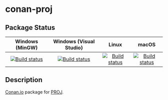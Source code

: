 # conan-proj

## Package Status

| Windows (MinGW) | Windows (Visual Studio) | Linux | macOS |
|:---------------:|:-----------------------:|:-----:|:-----:|
|[![Build status](https://ci.appveyor.com/api/projects/status/oktmpj60rblhh121/branch/testing%2F8.0.1?svg=true)](https://ci.appveyor.com/project/SpaceIm/conan-proj)|[![Build status](https://github.com/SpaceIm/conan-proj/workflows/.github/workflows/windows.yml/badge.svg?branch=testing%2F8.0.1)](https://github.com/SpaceIm/conan-proj/actions/workflows/windows.yml?query=branch%3Atesting%2F8.0.1)|[![Build status](https://github.com/SpaceIm/conan-proj/workflows/.github/workflows/linux.yml/badge.svg?branch=testing%2F8.0.1)](https://github.com/SpaceIm/conan-proj/actions/workflows/linux.yml?query=branch%3Atesting%2F8.0.1)|[![Build status](https://github.com/SpaceIm/conan-proj/workflows/.github/workflows/macos.yml/badge.svg?branch=testing%2F8.0.1)](https://github.com/SpaceIm/conan-proj/actions/workflows/macos.yml?query=branch%3Atesting%2F8.0.1)|

## Description

[Conan.io](https://conan.io) package for [PROJ](https://proj.org).
